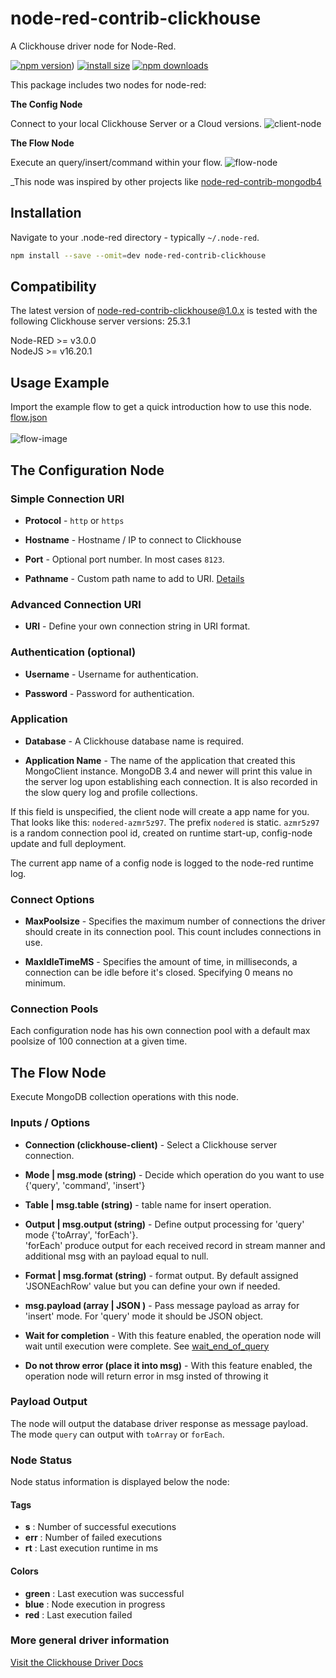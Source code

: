 # node-red-contrib-clickhouse

A Clickhouse driver node for Node-Red.

[![npm version](https://img.shields.io/npm/v/node-red-contrib-clickhouse.svg?style=flat-square)](https://www.npmjs.org/package/node-red-contrib-clickhouse))
[![install size](https://img.shields.io/badge/dynamic/json?url=https://packagephobia.com/v2/api.json?p=node-red-contrib-clickhouse&query=$.install.pretty&label=install%20size&style=flat-square)](https://packagephobia.now.sh/result?p=node-red-contrib-clickhouse)
[![npm downloads](https://img.shields.io/npm/dm/node-red-contrib-clickhouse.svg?style=flat-square)](https://npm-stat.com/charts.html?package=node-red-contrib-clickhouse)

This package includes two nodes for node-red:

**The Config Node**

Connect to your local Clickhouse Server or a Cloud versions.
![client-node](https://raw.githubusercontent.com/breshinas/node-red-contrib-clickhouse/refs/heads/master/examples/config-node.png)

**The Flow Node**

Execute an query/insert/command within your flow.
![flow-node](https://raw.githubusercontent.com/breshinas/node-red-contrib-clickhouse/refs/heads/master/examples/operation-node.png)

_This node was inspired by other projects like [node-red-contrib-mongodb4](https://github.com/steineey/node-red-contrib-mongodb4)

## Installation

Navigate to your .node-red directory - typically `~/.node-red`.

```sh
npm install --save --omit=dev node-red-contrib-clickhouse
```

## Compatibility

The latest version of node-red-contrib-clickhouse@1.0.x is tested with the following Clickhouse server versions: 25.3.1

Node-RED >= v3.0.0  
NodeJS >= v16.20.1


## Usage Example

Import the example flow to get a quick introduction how to use this node. \
[flow.json](https://raw.githubusercontent.com/breshinas/node-red-contrib-clickhouse/refs/heads/master/examples/example-1.json) \
\
![flow-image](https://raw.githubusercontent.com/breshinas/node-red-contrib-clickhouse/refs/heads/master/examples/example-1-flow.png)

## The Configuration Node

### Simple Connection URI

-   **Protocol** - `http` or `https`

-   **Hostname** - Hostname / IP to connect to Clickhouse

-   **Port** - Optional port number. In most cases `8123`.

-   **Pathname** - Custom path name to add to URI. [Details](https://clickhouse.com/docs/integrations/javascript#proxy-with-a-pathname)

### Advanced Connection URI

-   **URI** - Define your own connection string in URI format.

### Authentication (optional)

-   **Username** - Username for authentication.

-   **Password** - Password for authentication.

### Application

-   **Database** - A Clickhouse database name is required.

-   **Application Name** - The name of the application that created this MongoClient instance. MongoDB 3.4 and newer will print this value in the server log upon establishing each connection. It is also recorded in the slow query log and profile collections.

If this field is unspecified, the client node will create a app name for you.
That looks like this: `nodered-azmr5z97`. The prefix `nodered` is static. `azmr5z97` is a random connection pool id, created on runtime start-up, config-node update and full deployment.

The current app name of a config node is logged to the node-red runtime log.


### Connect Options

-   **MaxPoolsize** - Specifies the maximum number of connections the driver should create in its connection pool. This count includes connections in use.

-   **MaxIdleTimeMS** - Specifies the amount of time, in milliseconds, a connection can be idle before it's closed. Specifying 0 means no minimum.

### Connection Pools

Each configuration node has his own connection pool with a default max poolsize of 100 connection at a given time. 

## The Flow Node

Execute MongoDB collection operations with this node.

### Inputs / Options

-   **Connection (clickhouse-client)** - Select a Clickhouse server connection.

-   **Mode | msg.mode (string)** - Decide which operation do you want to use {'query', 'command', 'insert'}

-   **Table | msg.table (string)** - table name for insert operation.

-   **Output | msg.output (string)** - Define output processing for 'query' mode {'toArray', 'forEach'}.  
'forEach' produce output for each received record in stream manner and additional msg with an payload equal to null.

-   **Format | msg.format (string)** - format output. By default assigned 'JSONEachRow' value but you can define your own if needed.

-   **msg.payload (array | JSON )** - Pass message payload as array for 'insert' mode. For 'query' mode it should be JSON object.

-   **Wait for completion** - With this feature enabled, the operation node will wait until execution were complete. See [wait_end_of_query](https://clickhouse.com/docs/operations/settings/settings#http_wait_end_of_query)

-   **Do not throw error (place it into msg)** - With this feature enabled, the operation node will return error in msg insted of throwing it

### Payload Output

The node will output the database driver response as message payload.
The mode `query` can output with `toArray` or `forEach`.


### Node Status 

Node status information is displayed below the node:

#### Tags
- **s** : Number of successful executions
- **err** : Number of failed executions 
- **rt** : Last execution runtime in ms 

#### Colors
- **green** : Last execution was successful 
- **blue** : Node execution in progress 
- **red** : Last execution failed

### More general driver information

[Visit the Clickhouse Driver Docs](https://clickhouse.com/docs/integrations/javascript)
